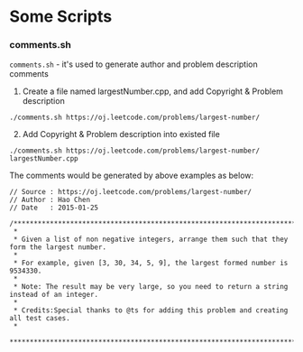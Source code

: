 Some Scripts
============

### comments.sh

`comments.sh` - it's used to generate author and problem description comments 

1) Create a file named largestNumber.cpp, and add Copyright & Problem description
```
./comments.sh https://oj.leetcode.com/problems/largest-number/
```

2) Add Copyright & Problem description into existed file
```
./comments.sh https://oj.leetcode.com/problems/largest-number/ largestNumber.cpp
```

The comments would be generated by above examples as below:

```
// Source : https://oj.leetcode.com/problems/largest-number/
// Author : Hao Chen
// Date   : 2015-01-25

/**********************************************************************************
 *
 * Given a list of non negative integers, arrange them such that they form the largest number.
 *
 * For example, given [3, 30, 34, 5, 9], the largest formed number is 9534330.
 *
 * Note: The result may be very large, so you need to return a string instead of an integer.
 *
 * Credits:Special thanks to @ts for adding this problem and creating all test cases.
 *
 **********************************************************************************/


```

